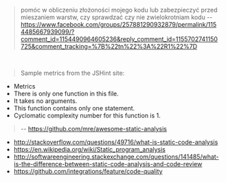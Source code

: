 > pomóc w obliczeniu złożoności mojego kodu lub zabezpieczyć przed mieszaniem warstw, czy sprawdzać czy nie zwielokrotniam kodu
> -- https://www.facebook.com/groups/257881290932879/permalink/1154485667939099/?comment_id=1154490964605236&reply_comment_id=1155702741150725&comment_tracking=%7B%22tn%22%3A%22R1%22%7D

<br>

> Sample metrics from the JSHint site:
 - Metrics
 - There is only one function in this file.
 - It takes no arguments.
 - This function contains only one statement.
 - Cyclomatic complexity number for this function is 1.
> -- https://github.com/mre/awesome-static-analysis

- http://stackoverflow.com/questions/49716/what-is-static-code-analysis
- https://en.wikipedia.org/wiki/Static_program_analysis
- http://softwareengineering.stackexchange.com/questions/141485/what-is-the-difference-between-static-code-analysis-and-code-review
- https://github.com/integrations/feature/code-quality
